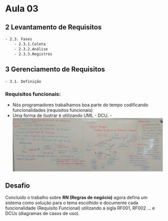 # Aula 03

## 2 Levantamento de Requisitos
	- 2.3. Fases
		- 2.3.1.Coleta
		- 2.3.2.Análise
		- 2.3.3.Registros
## 3 Gerenciamento de Requisitos
	- 3.1. Definição

### Requisitos funcionais:
- Nós programadores trabalhamos boa parte do tempo codificando funcionalidades (requisitos funcionais)
- Uma forma de ilustrar é utilizando UML - DCU.
-![lousa](./lousa.jpg)

## Desafio
Concluído o trabalho sobre **RN (Regras de negócio)** agora defina um sistema como solução para o tema escolhido e documente cada funcionalidade (Requisito Funcional) utilizando a sigla RF001, RF002 ... e DCUs (diagramas de casos de uso).